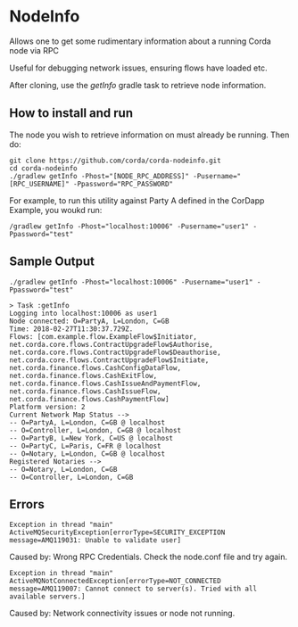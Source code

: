 # NodeInfo

Allows one to get some rudimentary information about a running Corda node via RPC

Useful for debugging network issues, ensuring flows have loaded etc.

After cloning, use the _getInfo_ gradle task to retrieve node information.

## How to install and run

The node you wish to retrieve information on must already be running. Then do:

```
git clone https://github.com/corda/corda-nodeinfo.git
cd corda-nodeinfo
./gradlew getInfo -Phost="[NODE_RPC_ADDRESS]" -Pusername="[RPC_USERNAME]" -Ppassword="RPC_PASSWORD"
```

For example, to run this utility against Party A defined in the CorDapp Example, you woukd run:

    /gradlew getInfo -Phost="localhost:10006" -Pusername="user1" -Ppassword="test"

## Sample Output
  
```
./gradlew getInfo -Phost="localhost:10006" -Pusername="user1" -Ppassword="test"

> Task :getInfo
Logging into localhost:10006 as user1
Node connected: O=PartyA, L=London, C=GB
Time: 2018-02-27T11:30:37.729Z.
Flows: [com.example.flow.ExampleFlow$Initiator, net.corda.core.flows.ContractUpgradeFlow$Authorise, net.corda.core.flows.ContractUpgradeFlow$Deauthorise, net.corda.core.flows.ContractUpgradeFlow$Initiate, net.corda.finance.flows.CashConfigDataFlow, net.corda.finance.flows.CashExitFlow, net.corda.finance.flows.CashIssueAndPaymentFlow, net.corda.finance.flows.CashIssueFlow, net.corda.finance.flows.CashPaymentFlow]
Platform version: 2
Current Network Map Status -->
-- O=PartyA, L=London, C=GB @ localhost
-- O=Controller, L=London, C=GB @ localhost
-- O=PartyB, L=New York, C=US @ localhost
-- O=PartyC, L=Paris, C=FR @ localhost
-- O=Notary, L=London, C=GB @ localhost
Registered Notaries -->
-- O=Notary, L=London, C=GB
-- O=Controller, L=London, C=GB
```
  
  
  
## Errors


`Exception in thread "main" ActiveMQSecurityException[errorType=SECURITY_EXCEPTION message=AMQ119031: Unable to validate user]` 

Caused by: Wrong RPC Credentials. Check the node.conf file and try again.

`Exception in thread "main" ActiveMQNotConnectedException[errorType=NOT_CONNECTED message=AMQ119007: Cannot connect to server(s). Tried with all available servers.]`

Caused by: Network connectivity issues or node not running. 
